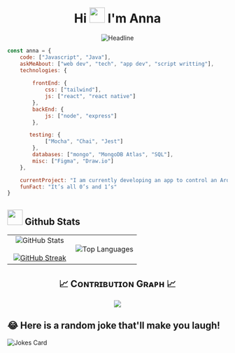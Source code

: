 <h1 align="center">Hi <img src="https://media.giphy.com/media/hvRJCLFzcasrR4ia7z/giphy.gif" width="35"> I'm Anna</h1>

<div align=center>
        <img src="https://readme-typing-svg.herokuapp.com?color=%23FFA500&size=32&center=true&vCenter=true&width=600&height=50&lines=Web+Developer;Computer+Science+Student;Open-Source+Enthusiast" alt="Headline" />
    </div>  

```javascript
const anna = {
    code: ["Javascript", "Java"],
    askMeAbout: ["web dev", "tech", "app dev", "script writting"],
    technologies: {
      
        frontEnd: {
            css: ["tailwind"],
            js: ["react", "react native"]
        },
        backEnd: {
            js: ["node", "express"]
        },

       testing: {
            ["Mocha", "Chai", "Jest"]
        },
        databases: ["mongo", "MongoDB Atlas", "SQL"],
        misc: ["Figma", "Draw.io"]
    },

    currentProject: "I am currently developing an app to control an Arduino device, and collaborating with EasyCoders on multiple projects (FrigoApp)",
    funFact: "It’s all 0’s and 1’s"
}
```

## <img src="https://media.giphy.com/media/iY8CRBdQXODJSCERIr/giphy.gif" width="35"><b> Github Stats </b>
<p align="center">
<!--- stats -->
<table>
  <tr>
    <!-- Primera columna para las estadísticas generales y las rachas -->
    <td width="50%" align="center">
      <!-- Estadísticas generales de GitHub -->
      <img src="https://github-readme-stats.vercel.app/api?username=paoahu&theme=gruvbox&show_icons=true&count_private=true" alt="GitHub Stats" />
      <br><br>
      <!-- Estadísticas de rachas en GitHub -->
      <a href="https://git.io/streak-stats">
        <img src="https://streak-stats.demolab.com/?user=paoahu&theme=gruvbox" alt="GitHub Streak" />
               <!-- [![GitHub Streak](https://streak-stats.demolab.com/?user=paoahu)](https://git.io/streak-stats) -->
      </a>
    </td>
    <!-- Segunda columna para los lenguajes más usados -->
    <td width="50%" align="center">
      <!-- Tarjeta de los lenguajes más usados personalizada -->
      <img align="center" src="https://github-readme-stats.anuraghazra1.vercel.app/api/top-langs/?username=paoahu&theme=gruvbox&hide_border=true&no-bg=true&no-frame=true&langs_count=10" alt="Top Languages"/>
    </td>
  </tr>
</table>
<!--- stats (end) -->

 <!--- [ <img title="🔥 Get streak stats for your profile at git.io/streak-stats" alt="Mark streak" src="https://github-readme-streak-stats.herokuapp.com/?user=paoahu&theme=gruvbox&hide_border=false" />](url) -->

<!--Contribution Graph-->
<h2 align="center">📈 Cᴏɴᴛʀɪʙᴜᴛɪᴏɴ Gʀᴀᴘʜ 📈</h2>
<div align="center">
    <img src="https://github-readme-activity-graph.vercel.app/graph?username=paoahu&bg_color=282828&color=d8a657&line=fabd2f&point=fe8019&area=true&hide_border=false" border-radius="15">

</div>

## 😂 Here is a random joke that'll make you laugh!
![Jokes Card](https://readme-jokes.vercel.app/api)


